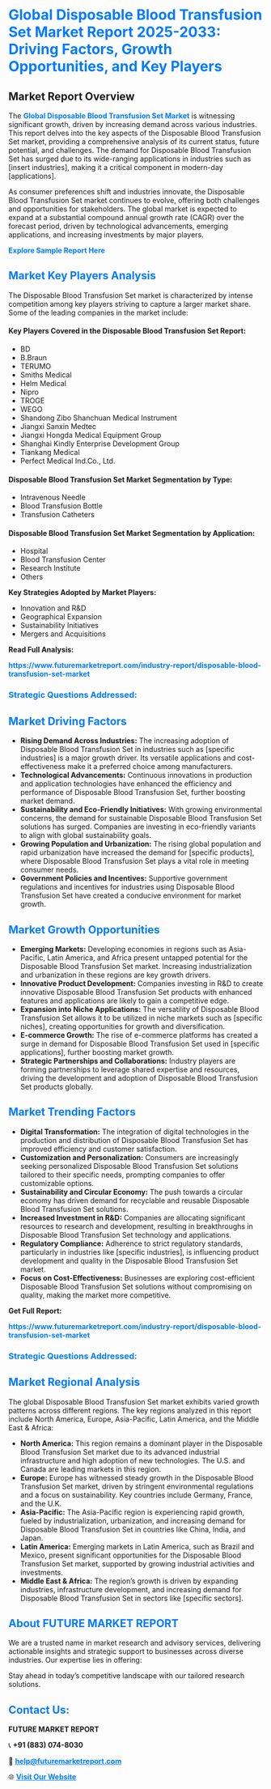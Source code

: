 <h1 style="color: #007BFF;">Global Disposable Blood Transfusion Set Market Report 2025-2033: Driving Factors, Growth Opportunities, and Key Players</h1>

<section id="overview">
<h2>Market Report Overview</h2>
<p>The <a href="https://www.futuremarketreport.com/industry-report/disposable-blood-transfusion-set-market" style="color: #007BFF; text-decoration: none;"><strong>Global Disposable Blood Transfusion Set Market</strong></a> is witnessing significant growth, driven by increasing demand across various industries. This report delves into the key aspects of the Disposable Blood Transfusion Set market, providing a comprehensive analysis of its current status, future potential, and challenges. The demand for Disposable Blood Transfusion Set has surged due to its wide-ranging applications in industries such as [insert industries], making it a critical component in modern-day [applications].</p>
<p>As consumer preferences shift and industries innovate, the Disposable Blood Transfusion Set market continues to evolve, offering both challenges and opportunities for stakeholders. The global market is expected to expand at a substantial compound annual growth rate (CAGR) over the forecast period, driven by technological advancements, emerging applications, and increasing investments by major players.</p>
</section>

<section id="overview">
<p><a href="https://www.futuremarketreport.com/request-sample/reportId=91824" style="color: #007BFF; text-decoration: none;"><strong>Explore Sample Report Here</strong></a></p>
</section>

<section id="key-players">
<h2 style="color: #007BFF;">Market Key Players Analysis</h2>
<p>The Disposable Blood Transfusion Set market is characterized by intense competition among key players striving to capture a larger market share. Some of the leading companies in the market include:</p>
<h4>Key Players Covered in the Disposable Blood Transfusion Set Report:</h4>
<ul><li>BD</li><li>B.Braun</li><li>TERUMO</li><li>Smiths Medical</li><li>Helm Medical</li><li>Nipro</li><li>TROGE</li><li>WEGO</li><li>Shandong Zibo Shanchuan Medical Instrument</li><li>Jiangxi Sanxin Medtec</li><li>Jiangxi Hongda Medical Equipment Group</li><li>Shanghai Kindly Enterprise Development Group</li><li>Tiankang Medical</li><li>Perfect Medical Ind.Co., Ltd.</li></ul>
<h4>Disposable Blood Transfusion Set Market Segmentation by Type:</h4>
<ul><li>Intravenous Needle</li><li>Blood Transfusion Bottle</li><li>Transfusion Catheters</li></ul>

<h4>Disposable Blood Transfusion Set Market Segmentation by Application:</h4>
<ul><li>Hospital</li><li>Blood Transfusion Center</li><li>Research Institute</li><li>Others</li></ul>
<p><strong>Key Strategies Adopted by Market Players:</strong></p>
<ul>
<li>Innovation and R&D</li>
<li>Geographical Expansion</li>
<li>Sustainability Initiatives</li>
<li>Mergers and Acquisitions</li>
</ul>
</section>

<section>
<p><strong>Read Full Analysis: </strong></p><a href="https://www.futuremarketreport.com/industry-report/disposable-blood-transfusion-set-market" style="color: #007BFF; text-decoration: none;"><strong>https://www.futuremarketreport.com/industry-report/disposable-blood-transfusion-set-market</strong></a>
<h3 style="color: #007BFF;">Strategic Questions Addressed:</h3>
</section>

<section id="driving-factors">
<h2 style="color: #007BFF;">Market Driving Factors</h2>
<ul>
<li><strong>Rising Demand Across Industries:</strong> The increasing adoption of Disposable Blood Transfusion Set in industries such as [specific industries] is a major growth driver. Its versatile applications and cost-effectiveness make it a preferred choice among manufacturers.</li>
<li><strong>Technological Advancements:</strong> Continuous innovations in production and application technologies have enhanced the efficiency and performance of Disposable Blood Transfusion Set, further boosting market demand.</li>
<li><strong>Sustainability and Eco-Friendly Initiatives:</strong> With growing environmental concerns, the demand for sustainable Disposable Blood Transfusion Set solutions has surged. Companies are investing in eco-friendly variants to align with global sustainability goals.</li>
<li><strong>Growing Population and Urbanization:</strong> The rising global population and rapid urbanization have increased the demand for [specific products], where Disposable Blood Transfusion Set plays a vital role in meeting consumer needs.</li>
<li><strong>Government Policies and Incentives:</strong> Supportive government regulations and incentives for industries using Disposable Blood Transfusion Set have created a conducive environment for market growth.</li>
</ul>
</section>

<section id="growth-opportunities">
<h2 style="color: #007BFF;">Market Growth Opportunities</h2>
<ul>
<li><strong>Emerging Markets:</strong> Developing economies in regions such as Asia-Pacific, Latin America, and Africa present untapped potential for the Disposable Blood Transfusion Set market. Increasing industrialization and urbanization in these regions are key growth drivers.</li>
<li><strong>Innovative Product Development:</strong> Companies investing in R&D to create innovative Disposable Blood Transfusion Set products with enhanced features and applications are likely to gain a competitive edge.</li>
<li><strong>Expansion into Niche Applications:</strong> The versatility of Disposable Blood Transfusion Set allows it to be utilized in niche markets such as [specific niches], creating opportunities for growth and diversification.</li>
<li><strong>E-commerce Growth:</strong> The rise of e-commerce platforms has created a surge in demand for Disposable Blood Transfusion Set used in [specific applications], further boosting market growth.</li>
<li><strong>Strategic Partnerships and Collaborations:</strong> Industry players are forming partnerships to leverage shared expertise and resources, driving the development and adoption of Disposable Blood Transfusion Set products globally.</li>
</ul>
</section>

<section id="trending-factors">
<h2 style="color: #007BFF;">Market Trending Factors</h2>
<ul>
<li><strong>Digital Transformation:</strong> The integration of digital technologies in the production and distribution of Disposable Blood Transfusion Set has improved efficiency and customer satisfaction.</li>
<li><strong>Customization and Personalization:</strong> Consumers are increasingly seeking personalized Disposable Blood Transfusion Set solutions tailored to their specific needs, prompting companies to offer customizable options.</li>
<li><strong>Sustainability and Circular Economy:</strong> The push towards a circular economy has driven demand for recyclable and reusable Disposable Blood Transfusion Set solutions.</li>
<li><strong>Increased Investment in R&D:</strong> Companies are allocating significant resources to research and development, resulting in breakthroughs in Disposable Blood Transfusion Set technology and applications.</li>
<li><strong>Regulatory Compliance:</strong> Adherence to strict regulatory standards, particularly in industries like [specific industries], is influencing product development and quality in the Disposable Blood Transfusion Set market.</li>
<li><strong>Focus on Cost-Effectiveness:</strong> Businesses are exploring cost-efficient Disposable Blood Transfusion Set solutions without compromising on quality, making the market more competitive.</li>
</ul>
</section>

<section>
<p><strong>Get Full Report: </strong></p><a href="https://www.futuremarketreport.com/industry-report/disposable-blood-transfusion-set-market" style="color: #007BFF; text-decoration: none;"><strong>https://www.futuremarketreport.com/industry-report/disposable-blood-transfusion-set-market</strong></a>
<h3 style="color: #007BFF;">Strategic Questions Addressed:</h3>
</section>


<section id="regional-analysis">
<h2 style="color: #007BFF;">Market Regional Analysis</h2>
<p>The global Disposable Blood Transfusion Set market exhibits varied growth patterns across different regions. The key regions analyzed in this report include North America, Europe, Asia-Pacific, Latin America, and the Middle East & Africa:</p>
<ul>
<li><strong>North America:</strong> This region remains a dominant player in the Disposable Blood Transfusion Set market due to its advanced industrial infrastructure and high adoption of new technologies. The U.S. and Canada are leading markets in this region.</li>
<li><strong>Europe:</strong> Europe has witnessed steady growth in the Disposable Blood Transfusion Set market, driven by stringent environmental regulations and a focus on sustainability. Key countries include Germany, France, and the U.K.</li>
<li><strong>Asia-Pacific:</strong> The Asia-Pacific region is experiencing rapid growth, fueled by industrialization, urbanization, and increasing demand for Disposable Blood Transfusion Set in countries like China, India, and Japan.</li>
<li><strong>Latin America:</strong> Emerging markets in Latin America, such as Brazil and Mexico, present significant opportunities for the Disposable Blood Transfusion Set market, supported by growing industrial activities and investments.</li>
<li><strong>Middle East & Africa:</strong> The region’s growth is driven by expanding industries, infrastructure development, and increasing demand for Disposable Blood Transfusion Set in sectors like [specific sectors].</li>
</ul>
</section>

<footer>
<h2 style="color: #007BFF;">About FUTURE MARKET REPORT</h2>
<p>We are a trusted name in market research and advisory services, delivering actionable insights and strategic support to businesses across diverse industries. Our expertise lies in offering:</p>

<p>Stay ahead in today’s competitive landscape with our tailored research solutions.</p>

<h2 style="color: #007BFF;">Contact Us:</h2>
<p><strong>FUTURE MARKET REPORT</strong></p>
<p>📞 <strong>+91 (883) 074-8030</strong></p>
<p>📧 <strong><a href="mailto:help@futuremarketreport.com" style="color: #007BFF;">help@futuremarketreport.com</a></strong></p>
<p>🌐 <strong><a href="https://www.futuremarketreport.com/" style="color: #007BFF;">Visit Our Website</a></strong></p>
</footer>
